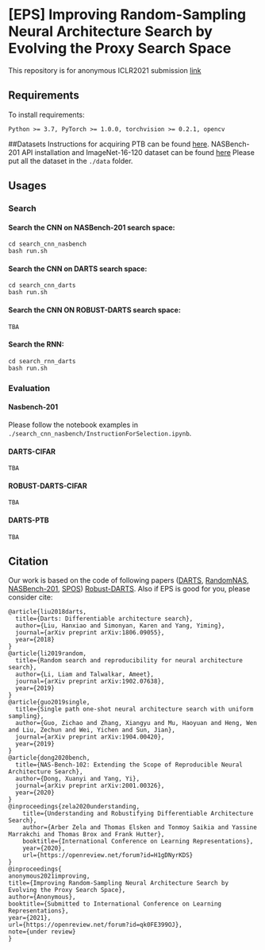 # [EPS] Improving Random-Sampling Neural Architecture Search by Evolving the Proxy Search Space 

This repository is for anonymous ICLR2021 submission [link](https://openreview.net/forum?id=qk0FE399OJ)
## Requirements

To install requirements:

```
Python >= 3.7, PyTorch >= 1.0.0, torchvision >= 0.2.1, opencv
```

##Datasets
Instructions for acquiring PTB can be found [here](https://github.com/salesforce/awd-lstm-lm).
NASBench-201 API installation and ImageNet-16-120 dataset can be found [here](https://github.com/D-X-Y/NAS-Bench-201)
Please put all the dataset in the ```./data``` folder.
## Usages 
### Search
#### Search the CNN on NASBench-201 search space:
```
cd search_cnn_nasbench
bash run.sh
```
#### Search the CNN on DARTS search space:
```
cd search_cnn_darts
bash run.sh
```
#### Search the CNN ON ROBUST-DARTS search space: 
```
TBA
```
#### Search the RNN:
```
cd search_rnn_darts
bash run.sh
```
### Evaluation
#### Nasbench-201
Please follow the notebook examples in ```./search_cnn_nasbench/InstructionForSelection.ipynb```.
#### DARTS-CIFAR
```
TBA
```
#### ROBUST-DARTS-CIFAR
```
TBA
```
#### DARTS-PTB
```
TBA
```

## Citation
Our work is based on the code of following papers ([DARTS](https://github.com/quark0/darts), [RandomNAS](https://github.com/liamcli/randomNAS_release), [NASBench-201](https://github.com/D-X-Y/AutoDL-Projects), [SPOS](https://github.com/megvii-model/SinglePathOneShot))
[Robust-DARTS](https://github.com/automl/RobustDARTS). Also if EPS is good for you, please consider cite:
```
@article{liu2018darts,
  title={Darts: Differentiable architecture search},
  author={Liu, Hanxiao and Simonyan, Karen and Yang, Yiming},
  journal={arXiv preprint arXiv:1806.09055},
  year={2018}
}
@article{li2019random,
  title={Random search and reproducibility for neural architecture search},
  author={Li, Liam and Talwalkar, Ameet},
  journal={arXiv preprint arXiv:1902.07638},
  year={2019}
}
@article{guo2019single,
  title={Single path one-shot neural architecture search with uniform sampling},
  author={Guo, Zichao and Zhang, Xiangyu and Mu, Haoyuan and Heng, Wen and Liu, Zechun and Wei, Yichen and Sun, Jian},
  journal={arXiv preprint arXiv:1904.00420},
  year={2019}
}
@article{dong2020bench,
  title={NAS-Bench-102: Extending the Scope of Reproducible Neural Architecture Search},
  author={Dong, Xuanyi and Yang, Yi},
  journal={arXiv preprint arXiv:2001.00326},
  year={2020}
}
@inproceedings{zela2020understanding,
	title={Understanding and Robustifying Differentiable Architecture Search},
	author={Arber Zela and Thomas Elsken and Tonmoy Saikia and Yassine Marrakchi and Thomas Brox and Frank Hutter},
	booktitle={International Conference on Learning Representations},
	year={2020},
	url={https://openreview.net/forum?id=H1gDNyrKDS}
}
@inproceedings{
anonymous2021improving,
title={Improving Random-Sampling Neural Architecture Search by Evolving the Proxy Search Space},
author={Anonymous},
booktitle={Submitted to International Conference on Learning Representations},
year={2021},
url={https://openreview.net/forum?id=qk0FE399OJ},
note={under review}
}
```